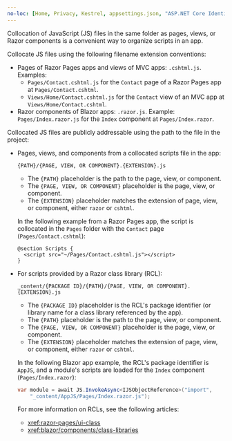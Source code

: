 ```yaml
---
no-loc: [Home, Privacy, Kestrel, appsettings.json, "ASP.NET Core Identity", cookie, Cookie, Blazor, "Blazor Server", "Blazor WebAssembly", "Identity", "Let's Encrypt", Razor, SignalR]
---
```

Collocation of JavaScript (JS) files in the same folder as pages, views, or Razor components is a convenient way to organize scripts in an app.

Collocate JS files using the following filename extension conventions:

* Pages of Razor Pages apps and views of MVC apps: `.cshtml.js`. Examples:
  * `Pages/Contact.cshtml.js` for the `Contact` page of a Razor Pages app at `Pages/Contact.cshtml`.
  * `Views/Home/Contact.cshtml.js` for the `Contact` view of an MVC app at `Views/Home/Contact.cshtml`.
* Razor components of Blazor apps: `.razor.js`. Example: `Pages/Index.razor.js` for the `Index` component at `Pages/Index.razor`.

Collocated JS files are publicly addressable using the path to the file in the project:

* Pages, views, and components from a collocated scripts file in the app:

  `{PATH}/{PAGE, VIEW, OR COMPONENT}.{EXTENSION}.js`
  
  * The `{PATH}` placeholder is the path to the page, view, or component.
  * The `{PAGE, VIEW, OR COMPONENT}` placeholder is the page, view, or component.
  * The `{EXTENSION}` placeholder matches the extension of page, view, or component, either `razor` or `cshtml`.
  
  In the following example from a Razor Pages app, the script is collocated in the `Pages` folder with the `Contact` page (`Pages/Contact.cshtml`):

  ```razor
  @section Scripts {
    <script src="~/Pages/Contact.cshtml.js"></script>
  }
  ```

* For scripts provided by a Razor class library (RCL):

  `_content/{PACKAGE ID}/{PATH}/{PAGE, VIEW, OR COMPONENT}.{EXTENSION}.js`

  * The `{PACKAGE ID}` placeholder is the RCL's package identifier (or library name for a class library referenced by the app).
  * The `{PATH}` placeholder is the path to the page, view, or component.
  * The `{PAGE, VIEW, OR COMPONENT}` placeholder is the page, view, or component.
  * The `{EXTENSION}` placeholder matches the extension of page, view, or component, either `razor` or `cshtml`.

  In the following Blazor app example, the RCL's package identifier is `AppJS`, and a module's scripts are loaded for the `Index` component (`Pages/Index.razor`):

  ```csharp
  var module = await JS.InvokeAsync<IJSObjectReference>("import", 
      "_content/AppJS/Pages/Index.razor.js");
  ```
  
  For more information on RCLs, see the following articles:
  
  * <xref:razor-pages/ui-class>
  * <xref:blazor/components/class-libraries>
